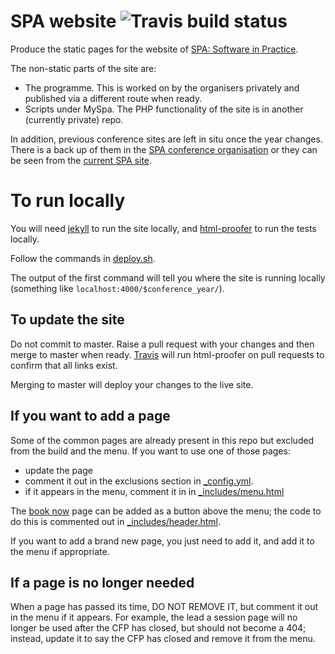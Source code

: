 # SPA website ![Travis build status](https://api.travis-ci.org/spaconference/spa-website.svg?branch=master)

Produce the static pages for the website of [SPA: Software in Practice](http://spaconference.org).

The non-static parts of the site are:

 - The programme. This is worked on by the organisers privately and published via a different route when ready.
 - Scripts under MySpa. The PHP functionality of the site is in another (currently private) repo.

In addition, previous conference sites are left in situ once the year changes. There is a back up of them in the [SPA conference organisation](https://github.com/spaconference/previous-spa-sites) or they can be seen from the [current SPA site](http://spaconference.org).

# To run locally

You will need [jekyll](https://jekyllrb.com/docs/quickstart/) to run the site locally, and [html-proofer](https://rubygems.org/gems/html-proofer/) to run the tests locally.

Follow the commands in [deploy.sh](/deploy.sh).

The output of the first command will tell you where the site is running locally (something like `localhost:4000/$conference_year/`).

## To update the site

Do not commit to master. Raise a pull request with your changes and then merge to master when ready. [Travis](https://travis-ci.org/spaconference/spa-website) will run html-proofer on pull requests to confirm that all links exist.

Merging to master will deploy your changes to the live site.

## If you want to add a page

Some of the common pages are already present in this repo but excluded from the build and the menu. If you want to use one of those pages:

- update the page
- comment it out in the exclusions section in [_config.yml](_config.yml).
- if it appears in the menu, comment it in in [_includes/menu.html](_includes/menu.html)

The [book now](book-now.md) page can be added as a button above the menu; the code to do this is commented out in [_includes/header.html](_includes/header.html).

If you want to add a brand new page, you just need to add it, and add it to the menu if appropriate.

## If a page is no longer needed

When a page has passed its time, DO NOT REMOVE IT, but comment it out in the menu if it appears. For example, the lead a session page will no longer be used after the CFP has closed, but should not become a 404; instead, update it to say the CFP has closed and remove it from the menu.
